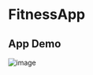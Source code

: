 # FitnessApp
## App Demo



![image](https://github.com/Sanket1909/Fitness-Arena/blob/master/FitnessArena/Assets.xcassets/Fitness%20App.gif)


